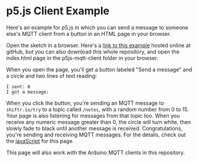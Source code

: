# p5.js Client Example

Here's an example for p5.js in which you can send a message to someone else's MQTT client from a button in an HTML page in your browser. 

Open the sketch in a browser. Here's a [link to this example](https://tigoe.github.io/mqtt-examples/p5js-mqtt-client/public/index.html) hosted online at gitHub, but you can also download this whole repository, and open the index.html page in the p5js-mqtt-client folder in your browser.

When you open the page, you'll get a button labeled "Send a message" and a circle and two lines of text reading:

````
I sent: 0
I got a message:
````

When you click the button, you're sending an MQTT message to `shiftr.io/try` to a topic called `/notes`, with a random number from 0 to 15. Your page is also listening for messages from that topic too. When you receive any numeric message greater than 0, the circle will turn white, then slowly fade to black until another message is received.  Congratulations, you're sending and receiving MQTT messages. For the details, check out the [javaScript](public/sketch.js) for this page. 

This page will also work with the Arduino MQTT clients in this repository.
